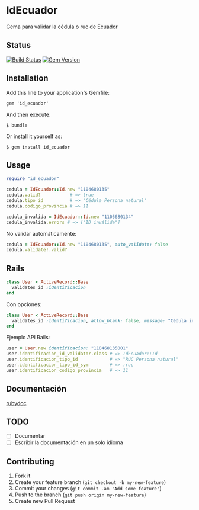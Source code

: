 # IdEcuador

Gema para validar la cédula o ruc de Ecuador

## Status

[![Build Status](https://travis-ci.org/macool/id_ecuador.png?branch=master)](https://travis-ci.org/macool/id_ecuador)
[![Gem Version](https://badge.fury.io/rb/id_ecuador.png)](http://badge.fury.io/rb/id_ecuador)

## Installation

Add this line to your application's Gemfile:

    gem 'id_ecuador'

And then execute:

    $ bundle

Or install it yourself as:

    $ gem install id_ecuador

## Usage

```ruby
require "id_ecuador"

cedula = IdEcuador::Id.new "1104680135"
cedula.valid?           # => true
cedula.tipo_id          # => "Cédula Persona natural"
cedula.codigo_provincia # => 11

cedula_invalida = IdEcuador::Id.new "1105680134"
cedula_invalida.errors # => ["ID inválida"]
```

No validar automáticamente:

```ruby
cedula = IdEcuador::Id.new "1104680135", auto_validate: false
cedula.validate!.valid?
```

## Rails

```ruby
class User < ActiveRecord::Base
  validates_id :identificacion
end
```

Con opciones:

```ruby
class User < ActiveRecord::Base
  validates_id :identificacion, allow_blank: false, message: "Cédula inválida", only: [:cedula, :ruc]
end
```

Ejemplo API Rails:

```ruby
user = User.new identificacion: "110468135001"
user.identificacion_id_validator.class # => IdEcuador::Id
user.identificacion_tipo_id            # => "RUC Persona natural"
user.identificacion_tipo_id_sym        # => :ruc
user.identificacion_codigo_provincia   # => 11
```

## Documentación

[rubydoc](http://rubydoc.info/github/macool/id_ecuador/master/frames)

## TODO

- [ ] Documentar
- [ ] Escribir la documentación en un solo idioma

## Contributing

1. Fork it
2. Create your feature branch (`git checkout -b my-new-feature`)
3. Commit your changes (`git commit -am 'Add some feature'`)
4. Push to the branch (`git push origin my-new-feature`)
5. Create new Pull Request
